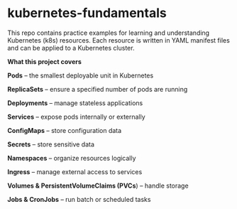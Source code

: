 # kubernetes-fundamentals
This repo contains practice examples for learning and understanding Kubernetes (k8s) resources. Each resource is written in YAML manifest files and can be applied to a Kubernetes cluster.

**What this project covers**

**Pods** – the smallest deployable unit in Kubernetes

**ReplicaSets** – ensure a specified number of pods are running

**Deployments** – manage stateless applications

**Services** – expose pods internally or externally

**ConfigMaps** – store configuration data

**Secrets** – store sensitive data

**Namespaces** – organize resources logically

**Ingress** – manage external access to services

**Volumes & PersistentVolumeClaims (PVCs**) – handle storage

**Jobs & CronJobs** – run batch or scheduled tasks
